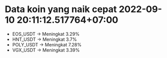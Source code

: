# Data koin yang naik cepat 2022-09-10 20:11:12.517764+07:00

* EOS_USDT -> Meningkat 3.29%
* HNT_USDT -> Meningkat 3.7%
* POLY_USDT -> Meningkat 7.28%
* VGX_USDT -> Meningkat 3.39%

